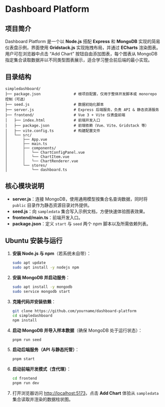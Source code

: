 # Dashboard Platform

## 项目简介

Dashboard Platform 是一个以 **Node.js** 搭配 **Express** 和 **MongoDB** 实现的简易仪表盘示例，界面使用 **Gridstack.js** 实现拖拽布局，并通过 **ECharts** 渲染图表。用户可在浏览器中点击 “Add Chart” 按钮自由添加图表，每个图表从 MongoDB 指定集合读取数据并以不同类型图表展示，适合学习整合前后端的最小实现。

## 目录结构

```
simpledashboard/
├── package.json               # 根项目配置，仅用于整体开发脚本或 monorepo 控制（可选）
├── seed.js                    # 数据初始化脚本
├── server.js                  # Express 后端服务，负责 API & 静态资源服务
├── frontend/                  # Vue 3 + Vite 仪表盘前端
│   ├── index.html             # 前端开发入口
│   ├── package.json           # 前端依赖（Vue、Vite、Gridstack 等）
│   ├── vite.config.ts         # 构建配置文件
│   └── src/
│       ├── App.vue
│       ├── main.ts
│       ├── components/
│       │   └── ChartConfigPanel.vue
│       │   └── ChartItem.vue
│       │   └── ChartRenderer.vue
│       └── stores/
│           └── dashboard.ts

```

## 核心模块说明

- **server.js**：连接 MongoDB，使用通用模型按集合名查询数据，同时将 `public` 目录作为静态资源目录对外提供。
- **seed.js**：向 `sampledata` 集合写入示例文档，方便快速体验图表效果。
- **frontend/main.ts**：前端开发入口。
- **package.json**：定义 `start` 与 `seed` 两个 npm 脚本以及所需依赖列表。

## Ubuntu 安装与运行

1. **安装 Node.js 与 npm**（若系统未自带）：
   ```bash
   sudo apt update
   sudo apt install -y nodejs npm
   ```
2. **安装 MongoDB 并启动服务**：
   ```bash
   sudo apt install -y mongodb
   sudo service mongodb start
   ```
3. **克隆代码并安装依赖**：
   ```bash
   git clone https://github.com/yourname/dashboard-platform
   cd simpledashboard
   npm install
   ```
4. **启动 MongoDB 并导入样本数据**（确保 MongoDB 处于运行状态）：
   ```bash
   pnpm run seed
   ```
5. **启动后端服务（API 与静态托管）**：
   ```bash
   pnpm start
   ```
6. **启动前端开发模式（含代理）**：
   ```bash
   cd frontend
   pnpm run dev
   ```
7. 打开浏览器访问 <http://localhost:5173>，点击 **Add Chart** 体验从 `sampledata` 集合读取并渲染的数据柱状图。
